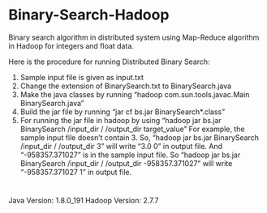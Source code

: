 # Binary-Search-Hadoop
Binary search algorithm in distributed system using Map-Reduce algorithm in Hadoop for integers and float data.



Here is the procedure for running Distributed Binary Search:
1. Sample input file is given as input.txt
2. Change the extension of BinarySearch.txt to BinarySearch.java 
3. Make the java classes by running  “hadoop com.sun.tools.javac.Main BinarySearch.java”
4. Build the jar file by running “jar cf bs.jar BinarySearch*.class”
5. For running the jar file in hadoop by using “hadoop jar bs.jar BinarySearch /input_dir / /output_dir  target_value”
For example, the sample input file doesn’t contain 3. So, “hadoop jar bs.jar BinarySearch /input_dir / /output_dir 3” will write “3.0 0” in output file. And “-958357.371027” is in the sample input file. So “hadoop jar bs.jar BinarySearch /input_dir / /output_dir -958357.371027” will write “-958357.371027 1” in output file.

#
Java Version: 1.8.0_191
Hadoop Version: 2.7.7


